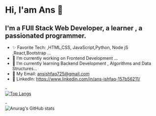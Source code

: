 # Hi, I'am Ans  👋
## I'm a FUll Stack Web Developer, a learner , a passionated programmer. 

- ✨ Favorite Tech: ,HTML,CSS, JavaScript,Python, Node jS ,React,Bootstrap ...
- 🔭 I’m currently working on Frontend Development ...
- 🌱 I’m currently learning Backend Development , Algorithms and Data Structures...
- 📧 My Email: ansishfaq725@gmail.com
- 💼 LinkedIn: https://www.linkedin.com/in/ans-ishfaq-157b56211/

-<br>
  [![Top Langs](https://github-readme-stats.vercel.app/api/top-langs/?username=Ans-Ishfaq&hide=typescript,GLSl,Rust)](https://github.com/Ans-Ishfaq/github-readme-stats)


  
-<br>
  ![Anurag's GitHub stats](https://github-readme-stats.vercel.app/api?username=Ans-Ishfaq&show_icons=true&theme=tokyonight)



  
  



